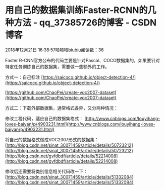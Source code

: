# 用自己的数据集训练Faster-RCNN的几种方法 - qq_37385726的博客 - CSDN博客





2018年12月21日 16:38:57[啧啧啧biubiu](https://me.csdn.net/qq_37385726)阅读数：36








Faster R-CNN官方公布的代码主要是针对Pascal、COCO数据集的，如果要针对特定任务训练自己的数据集，需要做一些额外的工作。

方式一：自己标注 [https://saicoco.github.io/object-detection-4/](https://saicoco.github.io/object-detection-4/)

[https://github.com/ChaoPei/create-voc2007-dataset](https://github.com/ChaoPei/create-voc2007-dataset)

方式二：下载外部数据集，通常格式各异，又分两种情况：

修改工程代码，适应自己的数据集格式：
[http://www.cnblogs.com/louyihang-loves-baiyan/p/4903231.html](http://www.cnblogs.com/louyihang-loves-baiyan/p/4903231.html)

将自己的数据格式做成VOC2007形式的数据集：
[http://blog.csdn.net/sinat_30071459/article/details/50723212](http://blog.csdn.net/sinat_30071459/article/details/50723212)
[http://blog.csdn.net/gvfdbdf/article/details/52214008](http://blog.csdn.net/gvfdbdf/article/details/52214008)

修改后还需要将类别信息相关代码改一下：
[http://blog.csdn.net/sinat_30071459/article/details/51332084](http://blog.csdn.net/sinat_30071459/article/details/51332084)





